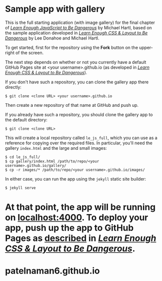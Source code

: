 # Sample app with gallery

This is the full starting application (with image gallery) for the final chapter of [*Learn Enough JavaScript to Be Dangerous*](https://www.learnenough.com/javascript-tutorial) by Michael Hartl, based on the sample application developed in [*Learn Enough CSS & Layout to Be Dangerous*](https://www.learnenough.com/css-and-layout-tutorial) by Lee Donahoe and Michael Hartl.

To get started, first for the repository using the **Fork** button on the upper-right of the screen.

The next step depends on whether or not you currently have a default GitHub Pages site at &lt;your username&gt;.github.io (as developed in [*Learn Enough CSS & Layout to Be Dangerous*](https://www.learnenough.com/css-and-layout-tutorial)).

If you don't have such a repository, you can clone the gallery app there directly:

```
$ git clone <clone URL> <your username>.github.io
```

Then create a new repository of that name at GitHub and push up.

If you already have such a repository, you should clone the gallery app to the default directory:

```
$ git clone <clone URL>
```

This will create a local repository called `le_js_full`, which you can use as a reference for copying over the required files. In particular, you'll need the gallery `index.html` and the large and small images:

```
$ cd le_js_full/
$ cp gallery/index.html /path/to/repo/<your username>.github.io/gallery/
$ cp -r images/* /path/to/repo/<your username>.github.io/images/
```

In either case, you can run the app using the `jekyll` static site builder:

```
$ jekyll serve
```

At that point, the app will be running on [localhost:4000](http://localhost:4000). To deploy your app, push up the app to GitHub Pages as [described](https://www.learnenough.com/css-and-layout-tutorial/css/introduction/sample_site_setup) in [*Learn Enough CSS & Layout to Be Dangerous*](https://www.learnenough.com/css-and-layout-tutorial).
=======
# patelnaman6.github.io

